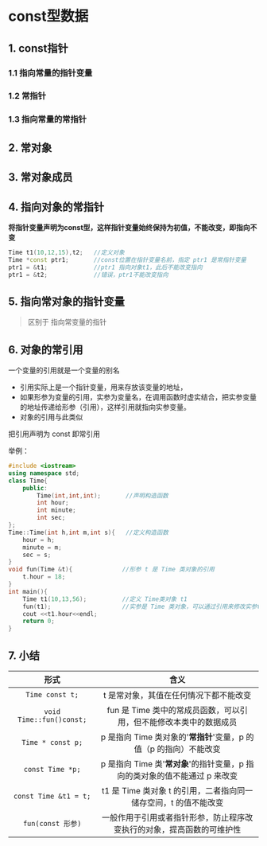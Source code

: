 # const型数据

## 1. const指针

### 1.1 指向常量的指针变量



### 1.2 常指针



### 1.3 指向常量的常指针





## 2. 常对象





## 3. 常对象成员



## 4. 指向对象的常指针

**将指针变量声明为const型，这样指针变量始终保持为初值，不能改变，即指向不变**

```cpp
Time t1(10,12,15),t2;   //定义对象
Time *const ptr1;       //const位置在指针变量名前，指定 ptr1 是常指针变量
ptr1 = &t1;             //ptr1 指向对象t1，此后不能改变指向
ptr1 = &t2;             //错误，ptr1不能改变指向
```







## 5. 指向常对象的指针变量

> 区别于 指向常变量的指针





## 6. 对象的常引用

一个变量的引用就是一个变量的别名

- 引用实际上是一个指针变量，用来存放该变量的地址，
-  如果形参为变量的引用，实参为变量名，在调用函数时虚实结合，把实参变量的地址传递给形参（引用），这样引用就指向实参变量。
- 对象的引用与此类似

把引用声明为 const 即常引用

举例：

```cpp
#include <iostream>
using namespace std;
class Time{
	public:
		Time(int,int,int);       //声明构造函数
		int hour;
		int minute;
		int sec;
};
Time::Time(int h,int m,int s){   //定义构造函数
	hour = h;
	minute = m;
	sec = s;
}
void fun(Time &t){              //形参 t 是 Time 类对象的引用
	t.hour = 18;
}
int main(){
	Time t1(10,13,56);          //定义 Time类对象 t1
	fun(t1);                    //实参是 Time 类对象，可以通过引用来修改实参t1的值
	cout <<t1.hour<<endl;
	return 0;
}
```



## 7. 小结

|           形式           |                             含义                             |
| :----------------------: | :----------------------------------------------------------: |
|     `Time const t;`      |            t 是常对象，其值在任何情况下都不能改变            |
| `void Time::fun()const;` | fun 是 Time 类中的常成员函数，可以引用，但不能修改本类中的数据成员 |
|    `Time * const p;`     | p 是指向 Time 类对象的'**常指针**'变量，p 的值（p 的指向）不能改变 |
|     `const Time *p;`     | p 是指向 Time 类'**常对象**'的指针变量，p 指向的类对象的值不能通过 p 来改变 |
|  `const Time &t1 = t;`   | t1 是 Time 类对象 t 的引用，二者指向同一储存空间，t 的值不能改变 |
|    `fun(const 形参)`     | 一般作用于引用或者指针形参，防止程序改变执行的对象，提高函数的可维护性 |

